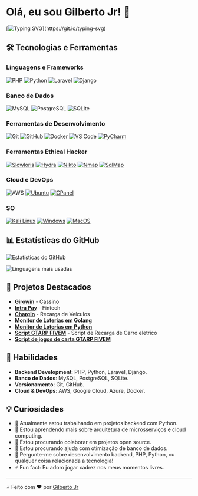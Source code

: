 # Olá, eu sou Gilberto Jr! 👋

[![Typing SVG](https://readme-typing-svg.herokuapp.com?font=Fira+Code&size=25&duration=4000&pause=1000&color=00FF00&background=000000&center=true&vCenter=true&width=1000&lines=Desenvolvedor+Backend+PHP+e+Python;Apaixonado+por+código+e+tecnologia;Ethical+Hacker;Sempre+aprendendo+e+compartilhando+conhecimento!)](https://git.io/typing-svg)

## 🛠️ Tecnologias e Ferramentas

### Linguagens e Frameworks
![PHP](https://img.shields.io/badge/PHP-777BB4?style=for-the-badge&logo=php&logoColor=white)
![Python](https://img.shields.io/badge/Python-3776AB?style=for-the-badge&logo=python&logoColor=white)
![Laravel](https://img.shields.io/badge/Laravel-FF2D20?style=for-the-badge&logo=laravel&logoColor=white)
![Django](https://img.shields.io/badge/Django-092E20?style=for-the-badge&logo=django&logoColor=white)

### Banco de Dados
![MySQL](https://img.shields.io/badge/MySQL-4479A1?style=for-the-badge&logo=mysql&logoColor=white)
![PostgreSQL](https://img.shields.io/badge/PostgreSQL-4169E1?style=for-the-badge&logo=postgresql&logoColor=white)
![SQLite](https://img.shields.io/badge/SQLite-003B57?style=for-the-badge&logo=sqlite&logoColor=white)

### Ferramentas de Desenvolvimento
![Git](https://img.shields.io/badge/Git-F05032?style=for-the-badge&logo=git&logoColor=white)
![GitHub](https://img.shields.io/badge/GitHub-181717?style=for-the-badge&logo=github&logoColor=white)
![Docker](https://img.shields.io/badge/Docker-2496ED?style=for-the-badge&logo=docker&logoColor=white)
![VS Code](https://img.shields.io/badge/VS_Code-007ACC?style=for-the-badge&logo=visual-studio-code&logoColor=white)
[![PyCharm](https://img.shields.io/badge/PyCharm-000000?style=flat&logo=PyCharm&logoColor=white)](https://www.jetbrains.com/pt-br/pycharm/)

### Ferramentas Ethical Hacker
[![Slowloris](https://img.shields.io/badge/Slowloris-000000?style=flat&logo=Slowloris&logoColor=white)](https://www.kali.org/pt-br/slowloris/)
[![Hydra](https://img.shields.io/badge/Hydra-000000?style=flat&logo=Hydra&logoColor=white)](https://www.kali.org/pt-br/hydra/)
[![Nikto](https://img.shields.io/badge/Nikto-000000?style=flat&logo=Nikto&logoColor=white)](https://www.kali.org/pt-br/nikto/)
[![Nmap](https://img.shields.io/badge/Nmap-000000?style=flat&logo=Nmap&logoColor=white)](https://www.kali.org/pt-br/nmap/)
[![SqlMap](https://img.shields.io/badge/SqlMap-000000?style=flat&logo=SqlMap&logoColor=white)](https://www.kali.org/pt-br/sqlmap/)

### Cloud e DevOps
![AWS](https://img.shields.io/badge/AWS-232F3E?style=for-the-badge&logo=amazon-aws&logoColor=white)
[![Ubuntu](https://img.shields.io/badge/Ubuntu-000000?style=flat&logo=Ubuntu&logoColor=white)](https://www.ubuntu.com/pt-br/ubuntu)
[![CPanel](https://img.shields.io/badge/CPanel-000000?style=flat&logo=CPanel&logoColor=white)](https://www.cpanel.com/pt-br/cpanel)

### SO

[![Kali Linux](https://img.shields.io/badge/KaliLinux-000000?style=flat&logo=KaliLinux&logoColor=white)](https://www.kali.org/pt-br/kali-linux/)
[![Windows](https://img.shields.io/badge/Windows-000000?style=flat&logo=Windows&logoColor=white)](https://www.microsoft.com/pt-br/windows/)
[![MacOS](https://img.shields.io/badge/MacOS-000000?style=flat&logo=MacOS&logoColor=white)](https://www.apple.com/pt-br/macos/)


## 📊 Estatísticas do GitHub

![Estatísticas do GitHub](https://github-readme-stats.vercel.app/api?username=infinitytec15&show_icons=true&theme=radical)

![Linguagens mais usadas](https://github-readme-stats.vercel.app/api/top-langs/?username=infinitytec15&layout=compact&theme=radical)

## 🚀 Projetos Destacados

- **[Girowin](https://girowin.com)** - Cassino
- **[Intra Pay](https://intrapay.io)** - Fintech
-  **[ChargIn](https://chargin.io)** - Recarga de Veículos
-  **[Monitor de Loterias em Golang](https://github.com/infinitytec15/monitor-loterias-golang)**
-  **[Monitor de Loterias em Python](https://github.com/infinitytec15/monitor_loterias_python)**  
-  **[Script GTARP FIVEM](https://github.com/infinitytec15/script-recarga-gtarp)** - Script de Recarga de Carro eletrico
-  **[Script de jogos de carta GTARP FIVEM](https://github.com/infinitytec15/cartas_gtaRP)**  

## 🌟 Habilidades

- **Backend Development**: PHP, Python, Laravel, Django.
- **Banco de Dados**: MySQL, PostgreSQL, SQLite.
- **Versionamento**: Git, GitHub.
- **Cloud & DevOps**: AWS, Google Cloud, Azure, Docker.


## 💡 Curiosidades

- 🔭 Atualmente estou trabalhando em projetos backend com Python.
- 🌱 Estou aprendendo mais sobre arquitetura de microsserviços e cloud computing.
- 👯 Estou procurando colaborar em projetos open source.
- 🤔 Estou procurando ajuda com otimização de banco de dados.
- 💬 Pergunte-me sobre desenvolvimento backend, PHP, Python, ou qualquer coisa relacionada a tecnologia!
- ⚡ Fun fact: Eu adoro jogar xadrez nos meus momentos livres.

---

⭐️ Feito com ❤️ por [Gilberto Jr](https://github.com/infinitytec15)
